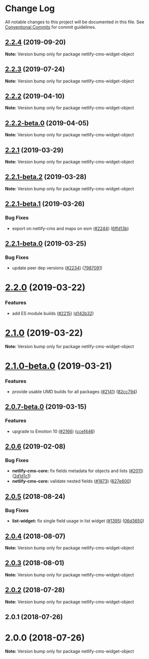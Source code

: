 # Change Log

All notable changes to this project will be documented in this file.
See [Conventional Commits](https://conventionalcommits.org) for commit guidelines.

## [2.2.4](https://github.com/netlify/netlify-cms/tree/master/packages/netlify-cms-widget-object/compare/netlify-cms-widget-object@2.2.3...netlify-cms-widget-object@2.2.4) (2019-09-20)

**Note:** Version bump only for package netlify-cms-widget-object





## [2.2.3](https://github.com/netlify/netlify-cms/tree/master/packages/netlify-cms-widget-object/compare/netlify-cms-widget-object@2.2.2...netlify-cms-widget-object@2.2.3) (2019-07-24)

**Note:** Version bump only for package netlify-cms-widget-object





## [2.2.2](https://github.com/netlify/netlify-cms/tree/master/packages/netlify-cms-widget-object/compare/netlify-cms-widget-object@2.2.2-beta.0...netlify-cms-widget-object@2.2.2) (2019-04-10)

**Note:** Version bump only for package netlify-cms-widget-object





## [2.2.2-beta.0](https://github.com/netlify/netlify-cms/tree/master/packages/netlify-cms-widget-object/compare/netlify-cms-widget-object@2.2.1...netlify-cms-widget-object@2.2.2-beta.0) (2019-04-05)

**Note:** Version bump only for package netlify-cms-widget-object





## [2.2.1](https://github.com/netlify/netlify-cms/tree/master/packages/netlify-cms-widget-object/compare/netlify-cms-widget-object@2.2.1-beta.2...netlify-cms-widget-object@2.2.1) (2019-03-29)

**Note:** Version bump only for package netlify-cms-widget-object





## [2.2.1-beta.2](https://github.com/netlify/netlify-cms/tree/master/packages/netlify-cms-widget-object/compare/netlify-cms-widget-object@2.2.1-beta.1...netlify-cms-widget-object@2.2.1-beta.2) (2019-03-28)

**Note:** Version bump only for package netlify-cms-widget-object





## [2.2.1-beta.1](https://github.com/netlify/netlify-cms/tree/master/packages/netlify-cms-widget-object/compare/netlify-cms-widget-object@2.2.1-beta.0...netlify-cms-widget-object@2.2.1-beta.1) (2019-03-26)


### Bug Fixes

* export on netlify-cms and maps on esm ([#2244](https://github.com/netlify/netlify-cms/tree/master/packages/netlify-cms-widget-object/issues/2244)) ([6ffd13b](https://github.com/netlify/netlify-cms/tree/master/packages/netlify-cms-widget-object/commit/6ffd13b))





## [2.2.1-beta.0](https://github.com/netlify/netlify-cms/tree/master/packages/netlify-cms-widget-object/compare/netlify-cms-widget-object@2.2.0...netlify-cms-widget-object@2.2.1-beta.0) (2019-03-25)


### Bug Fixes

* update peer dep versions ([#2234](https://github.com/netlify/netlify-cms/tree/master/packages/netlify-cms-widget-object/issues/2234)) ([7987091](https://github.com/netlify/netlify-cms/tree/master/packages/netlify-cms-widget-object/commit/7987091))





# [2.2.0](https://github.com/netlify/netlify-cms/tree/master/packages/netlify-cms-widget-object/compare/netlify-cms-widget-object@2.1.0...netlify-cms-widget-object@2.2.0) (2019-03-22)


### Features

* add ES module builds ([#2215](https://github.com/netlify/netlify-cms/tree/master/packages/netlify-cms-widget-object/issues/2215)) ([d142b32](https://github.com/netlify/netlify-cms/tree/master/packages/netlify-cms-widget-object/commit/d142b32))





# [2.1.0](https://github.com/netlify/netlify-cms/tree/master/packages/netlify-cms-widget-object/compare/netlify-cms-widget-object@2.1.0-beta.0...netlify-cms-widget-object@2.1.0) (2019-03-22)

**Note:** Version bump only for package netlify-cms-widget-object





# [2.1.0-beta.0](https://github.com/netlify/netlify-cms/tree/master/packages/netlify-cms-widget-object/compare/netlify-cms-widget-object@2.0.7-beta.0...netlify-cms-widget-object@2.1.0-beta.0) (2019-03-21)


### Features

* provide usable UMD builds for all packages ([#2141](https://github.com/netlify/netlify-cms/tree/master/packages/netlify-cms-widget-object/issues/2141)) ([82cc794](https://github.com/netlify/netlify-cms/tree/master/packages/netlify-cms-widget-object/commit/82cc794))





## [2.0.7-beta.0](https://github.com/netlify/netlify-cms/tree/master/packages/netlify-cms-widget-object/compare/netlify-cms-widget-object@2.0.6...netlify-cms-widget-object@2.0.7-beta.0) (2019-03-15)


### Features

* upgrade to Emotion 10 ([#2166](https://github.com/netlify/netlify-cms/tree/master/packages/netlify-cms-widget-object/issues/2166)) ([ccef446](https://github.com/netlify/netlify-cms/tree/master/packages/netlify-cms-widget-object/commit/ccef446))





## [2.0.6](https://github.com/netlify/netlify-cms/tree/master/packages/netlify-cms-widget-object/compare/netlify-cms-widget-object@2.0.5...netlify-cms-widget-object@2.0.6) (2019-02-08)


### Bug Fixes

* **netlify-cms-core:** fix fields metadata for objects and lists ([#2011](https://github.com/netlify/netlify-cms/tree/master/packages/netlify-cms-widget-object/issues/2011)) ([2d1d1c1](https://github.com/netlify/netlify-cms/tree/master/packages/netlify-cms-widget-object/commit/2d1d1c1))
* **netlify-cms-core:** validate nested fields ([#1873](https://github.com/netlify/netlify-cms/tree/master/packages/netlify-cms-widget-object/issues/1873)) ([627e600](https://github.com/netlify/netlify-cms/tree/master/packages/netlify-cms-widget-object/commit/627e600))





<a name="2.0.5"></a>
## [2.0.5](https://github.com/netlify/netlify-cms/tree/master/packages/netlify-cms-widget-object/compare/netlify-cms-widget-object@2.0.4...netlify-cms-widget-object@2.0.5) (2018-08-24)


### Bug Fixes

* **list-widget:** fix single field usage in list widget ([#1395](https://github.com/netlify/netlify-cms/tree/master/packages/netlify-cms-widget-object/issues/1395)) ([06d3650](https://github.com/netlify/netlify-cms/tree/master/packages/netlify-cms-widget-object/commit/06d3650))




<a name="2.0.4"></a>
## [2.0.4](https://github.com/netlify/netlify-cms/tree/master/packages/netlify-cms-widget-object/compare/netlify-cms-widget-object@2.0.3...netlify-cms-widget-object@2.0.4) (2018-08-07)




**Note:** Version bump only for package netlify-cms-widget-object

<a name="2.0.3"></a>
## [2.0.3](https://github.com/netlify/netlify-cms/tree/master/packages/netlify-cms-widget-object/compare/netlify-cms-widget-object@2.0.2...netlify-cms-widget-object@2.0.3) (2018-08-01)




**Note:** Version bump only for package netlify-cms-widget-object

<a name="2.0.2"></a>
## [2.0.2](https://github.com/netlify/netlify-cms/tree/master/packages/netlify-cms-widget-object/compare/netlify-cms-widget-object@2.0.1...netlify-cms-widget-object@2.0.2) (2018-07-28)




**Note:** Version bump only for package netlify-cms-widget-object

<a name="2.0.1"></a>
## 2.0.1 (2018-07-26)



<a name="2.0.0"></a>
# 2.0.0 (2018-07-26)




**Note:** Version bump only for package netlify-cms-widget-object
